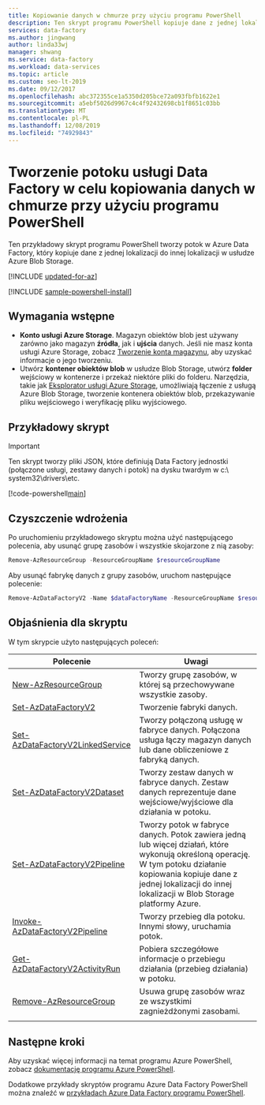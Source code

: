 ```yaml
---
title: Kopiowanie danych w chmurze przy użyciu programu PowerShell
description: Ten skrypt programu PowerShell kopiuje dane z jednej lokalizacji w Blob Storage platformy Azure do innej lokalizacji w tej samej Blob Storage.
services: data-factory
ms.author: jingwang
author: linda33wj
manager: shwang
ms.service: data-factory
ms.workload: data-services
ms.topic: article
ms.custom: seo-lt-2019
ms.date: 09/12/2017
ms.openlocfilehash: abc372355ce1a5350d205bce72a093fbfb1622e1
ms.sourcegitcommit: a5ebf5026d9967c4c4f92432698cb1f8651c03bb
ms.translationtype: MT
ms.contentlocale: pl-PL
ms.lasthandoff: 12/08/2019
ms.locfileid: "74929843"
---
```

# <a name="use-powershell-to-create-a-data-factory-pipeline-to-copy-data-in-the-cloud"></a>Tworzenie potoku usługi Data Factory w celu kopiowania danych w chmurze przy użyciu programu PowerShell

Ten przykładowy skrypt programu PowerShell tworzy potok w Azure Data Factory, który kopiuje dane z jednej lokalizacji do innej lokalizacji w usłudze Azure Blob Storage.

[!INCLUDE [updated-for-az](../../../includes/updated-for-az.md)]

[!INCLUDE [sample-powershell-install](../../../includes/sample-powershell-install-no-ssh-az.md)]

## <a name="prerequisites"></a>Wymagania wstępne
* **Konto usługi Azure Storage**. Magazyn obiektów blob jest używany zarówno jako magazyn **źródła**, jak i **ujścia** danych. Jeśli nie masz konta usługi Azure Storage, zobacz [Tworzenie konta magazynu](../../storage/common/storage-quickstart-create-account.md), aby uzyskać informacje o jego tworzeniu. 
* Utwórz **kontener obiektów blob** w usłudze Blob Storage, utwórz **folder** wejściowy w kontenerze i przekaż niektóre pliki do folderu. Narzędzia, takie jak [Eksplorator usługi Azure Storage](https://azure.microsoft.com/features/storage-explorer/), umożliwiają łączenie z usługą Azure Blob Storage, tworzenie kontenera obiektów blob, przekazywanie pliku wejściowego i weryfikację pliku wyjściowego.

## <a name="sample-script"></a>Przykładowy skrypt

> [!IMPORTANT]
> Ten skrypt tworzy pliki JSON, które definiują Data Factory jednostki (połączone usługi, zestawy danych i potok) na dysku twardym w c:\ system32\drivers\etc.

[!code-powershell[main](../../../powershell_scripts/data-factory/copy-from-azure-blob-to-blob/copy-from-azure-blob-to-blob.ps1 "Copy from Blob Storage -> Blob Storage")]


## <a name="clean-up-deployment"></a>Czyszczenie wdrożenia

Po uruchomieniu przykładowego skryptu można użyć następującego polecenia, aby usunąć grupę zasobów i wszystkie skojarzone z nią zasoby:

```powershell
Remove-AzResourceGroup -ResourceGroupName $resourceGroupName
```
Aby usunąć fabrykę danych z grupy zasobów, uruchom następujące polecenie: 

```powershell
Remove-AzDataFactoryV2 -Name $dataFactoryName -ResourceGroupName $resourceGroupName
```

## <a name="script-explanation"></a>Objaśnienia dla skryptu

W tym skrypcie użyto następujących poleceń: 

| Polecenie | Uwagi |
|---|---|
| [New-AzResourceGroup](/powershell/module/az.resources/new-azresourcegroup) | Tworzy grupę zasobów, w której są przechowywane wszystkie zasoby. |
| [Set-AzDataFactoryV2](/powershell/module/az.datafactory/set-Azdatafactoryv2) | Tworzenie fabryki danych. |
| [Set-AzDataFactoryV2LinkedService](/powershell/module/az.datafactory/Set-Azdatafactoryv2linkedservice) | Tworzy połączoną usługę w fabryce danych. Połączona usługa łączy magazyn danych lub dane obliczeniowe z fabryką danych. |
| [Set-AzDataFactoryV2Dataset](/powershell/module/az.datafactory/Set-Azdatafactoryv2dataset) | Tworzy zestaw danych w fabryce danych. Zestaw danych reprezentuje dane wejściowe/wyjściowe dla działania w potoku. | 
| [Set-AzDataFactoryV2Pipeline](/powershell/module/az.datafactory/Set-Azdatafactoryv2pipeline) | Tworzy potok w fabryce danych. Potok zawiera jedną lub więcej działań, które wykonują określoną operację. W tym potoku działanie kopiowania kopiuje dane z jednej lokalizacji do innej lokalizacji w Blob Storage platformy Azure. |
| [Invoke-AzDataFactoryV2Pipeline](/powershell/module/az.datafactory/Invoke-Azdatafactoryv2pipeline) | Tworzy przebieg dla potoku. Innymi słowy, uruchamia potok. |
| [Get-AzDataFactoryV2ActivityRun](/powershell/module/az.datafactory/get-Azdatafactoryv2activityrun) | Pobiera szczegółowe informacje o przebiegu działania (przebieg działania) w potoku. 
| [Remove-AzResourceGroup](/powershell/module/az.resources/remove-azresourcegroup) | Usuwa grupę zasobów wraz ze wszystkimi zagnieżdżonymi zasobami. |
|||

## <a name="next-steps"></a>Następne kroki

Aby uzyskać więcej informacji na temat programu Azure PowerShell, zobacz [dokumentację programu Azure PowerShell](https://docs.microsoft.com/powershell/).

Dodatkowe przykłady skryptów programu Azure Data Factory PowerShell można znaleźć w [przykładach Azure Data Factory programu PowerShell](../samples-powershell.md).
